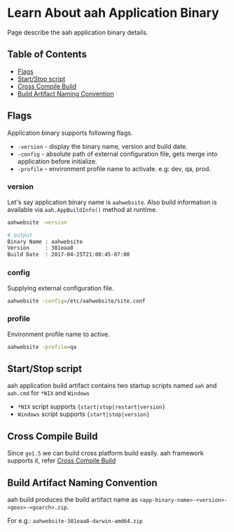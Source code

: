 # Learn About aah Application Binary

Page describe the aah application binary details.

## Table of Contents

  * [Flags](#flags)
  * [Start/Stop script](#start-stop-script)
  * [Cross Compile Build](#cross-compile-build)
  * [Build Artifact Naming Convention](#build-artifact-naming-convention)

## Flags

Application binary supports following flags.

  * `-version` - display the binary name, version and build date.
  * `-config` - absolute path of external configuration file, gets merge into application before initialize.
  * `-profile` - environment profile name to activate. e.g: dev, qa, prod.

### version

Let's say application binary name is `aahwebsite`. Also build information is available via `aah.AppBuildInfo()` method at runtime.

```bash
aahwebsite -version

# output
Binary Name : aahwebsite
Version     : 381eaa8
Build Date  : 2017-04-25T21:00:45-07:00
```

### config

Supplying external configuration file.

```bash
aahwebsite -config=/etc/aahwebsite/site.conf
```

### profile

Environment profile name to active.

```bash
aahwebsite -profile=qa
```

## Start/Stop script

aah application build artifact contains two startup scripts named `aah` and `aah.cmd` for `*NIX` and `Windows`

  * `*NIX` script supports `{start|stop|restart|version}`
  * `Windows` script supports `{start|stop|version}`

## Cross Compile Build

Since `go1.5` we can build cross platform build easily. aah framework supports it, refer [Cross Compile Build](aah-cli-tool.html#cross-compile-build)

## Build Artifact Naming Convention

aah build produces the build artifact name as `<app-binary-name>-<version>-<goos>-<goarch>.zip`.

For e.g.: `aahwebsite-381eaa8-darwin-amd64.zip`
